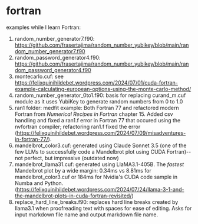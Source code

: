 # fortran
examples while I learn Fortran:

1. random_number_generator7.f90: https://github.com/frasertajima/random_number_yubikey/blob/main/random_number_generator7.f90
2. random_password_generator4.f90: https://github.com/frasertajima/random_number_yubikey/blob/main/random_password_generator4.f90
3. montecarlo.cuf: see https://felixquinihildebet.wordpress.com/2024/07/01/cuda-fortran-example-calculating-european-options-using-the-monte-carlo-method/
4. random_number_generator_0to1.f90: basis for replacing curand_m.cuf module as it uses YubiKey to generate random numbers from 0 to 1.0
5. ran1 folder: medfit example: Both Fortran 77 and refactored modern Fortran from *Numerical Recipes in Fortran* chapter 15. Added csv handling and fixed a ran1.f error in Fortran 77 that occured using the nvfortran compiler; refactoring ran1.f fixed the error (https://felixquinihildebet.wordpress.com/2024/07/09/misadventures-in-fortran-77/).
6. mandelbrot_color3.cuf: generated using Claude Sonnet 3.5 (one of the few LLMs to successfully code a Mandelbrot plot using CUDA Fortran)--not perfect, but impressive (outdated now)
7. mandelbrot_llama31.cuf: generated using LlaMA3.1-405B. The *fastest* Mandelbrot plot by a wide margin: 0.34ms vs 8.81ms for mandelbrot_color3.cuf or 184ms for Nvidia's CUDA code sample in Numba and Python. (https://felixquinihildebet.wordpress.com/2024/07/24/llama-3-1-and-the-mandelbrot-plots-in-cuda-fortran-revisited/)
8. replace_hard_line_breaks.f90: replaces hard line breaks created by llama3.1 when proofreading text with spaces for ease of editing. Asks for input markdown file name and output markdown file name.

